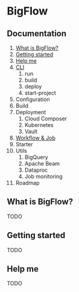 # BigFlow

## Documentation

1. [What is BigFlow?](#what-is-bigflow)
1. [Getting started](#getting-started)
1. [Help me](#help-me)
1. [CLI](./docs/cli.md)
    1. run
    1. build
    1. deploy
    1. start-project
1. Configuration
1. Build
1. Deployment
    1. Cloud Composer
    1. Kubernetes
    1. Vault
1. [Workflow & Job](./docs/workflow-and-job.md)
1. Starter
1. Utils
    1. BigQuery
    1. Apache Beam
    1. Dataproc
    1. Job monitoring
1. Roadmap

## What is BigFlow?
TODO

## Getting started
TODO

## Help me
TODO